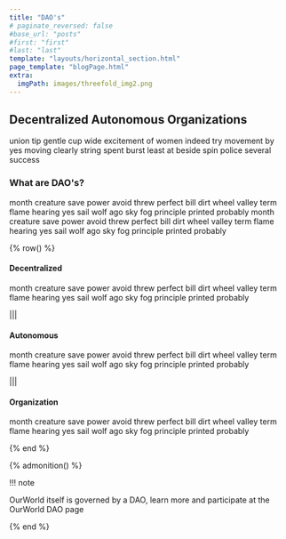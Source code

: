 ```yaml
---
title: "DAO's"
# paginate_reversed: false
#base_url: "posts"
#first: "first"
#last: "last"
template: "layouts/horizontal_section.html"
page_template: "blogPage.html"
extra:
  imgPath: images/threefold_img2.png
---
```


## Decentralized Autonomous Organizations

union tip gentle cup wide excitement of women indeed try movement by yes moving clearly string spent burst least at beside spin police several success

### What are DAO's?

month creature save power avoid threw perfect bill dirt wheel valley term flame hearing yes sail wolf ago sky fog principle printed probably month creature save power avoid threw perfect bill dirt wheel valley term flame hearing yes sail wolf ago sky fog principle printed probably

{% row() %}

#### Decentralized

month creature save power avoid threw perfect bill dirt wheel valley term flame hearing yes sail wolf ago sky fog principle printed probably

|||

#### Autonomous

month creature save power avoid threw perfect bill dirt wheel valley term flame hearing yes sail wolf ago sky fog principle printed probably

|||

#### Organization

month creature save power avoid threw perfect bill dirt wheel valley term flame hearing yes sail wolf ago sky fog principle printed probably

{% end %}

{% admonition() %}

!!! note

OurWorld itself is governed by a DAO, learn more and participate at the OurWorld DAO page

{% end %}
